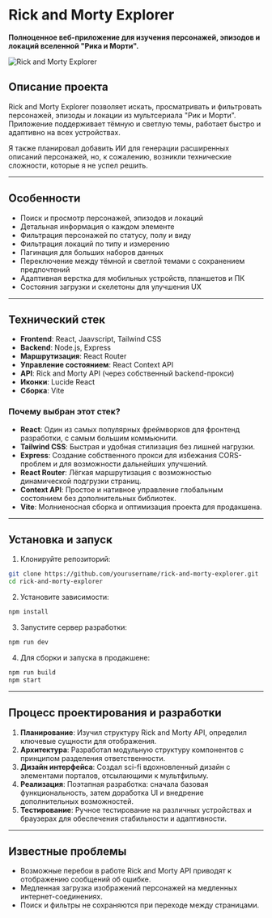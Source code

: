 # Rick and Morty Explorer

**Полноценное веб-приложение для изучения персонажей, эпизодов и локаций вселенной "Рика и Морти".**

![Rick and Morty Explorer](https://yt3.googleusercontent.com/cMxYvYoRuQx8ppkNZsMAkI-aLNFsPrtdwqkuylVnrsUag7Zyhco74kpBmoGOWyriAcfpZltRpw=s900-c-k-c0x00ffffff-no-rj)

## Описание проекта

Rick and Morty Explorer позволяет искать, просматривать и фильтровать персонажей, эпизоды и локации из мультсериала "Рик и Морти". Приложение поддерживает тёмную и светлую темы, работает быстро и адаптивно на всех устройствах.

Я также планировал добавить ИИ для генерации расширенных описаний персонажей, но, к сожалению, возникли технические сложности, которые я не успел решить.

---

## Особенности

- Поиск и просмотр персонажей, эпизодов и локаций
- Детальная информация о каждом элементе
- Фильтрация персонажей по статусу, полу и виду
- Фильтрация локаций по типу и измерению
- Пагинация для больших наборов данных
- Переключение между тёмной и светлой темами с сохранением предпочтений
- Адаптивная верстка для мобильных устройств, планшетов и ПК
- Состояния загрузки и скелетоны для улучшения UX

---

## Технический стек

- **Frontend**: React, Jaavscript, Tailwind CSS
- **Backend**: Node.js, Express
- **Маршрутизация**: React Router
- **Управление состоянием**: React Context API
- **API**: Rick and Morty API (через собственный backend-прокси)
- **Иконки**: Lucide React
- **Сборка**: Vite

### Почему выбран этот стек?

- **React**: Один из самых популярных фреймворков для фронтенд разработки, с самым большим коммьюнити.
- **Tailwind CSS**: Быстрая и удобная стилизация без лишней нагрузки.
- **Express**: Создание собственного прокси для избежания CORS-проблем и для возможности дальнейших улучшений.
- **React Router**: Лёгкая маршрутизация с возможностью динамической подгрузки страниц.
- **Context API**: Простое и нативное управление глобальным состоянием без дополнительных библиотек.
- **Vite**: Молниеносная сборка и оптимизация проекта для продакшена.

---

## Установка и запуск

1. Клонируйте репозиторий:

```bash
git clone https://github.com/yourusername/rick-and-morty-explorer.git
cd rick-and-morty-explorer
```

2. Установите зависимости:

```bash
npm install
```

3. Запустите сервер разработки:

```bash
npm run dev
```

4. Для сборки и запуска в продакшене:

```bash
npm run build
npm start
```

---

## Процесс проектирования и разработки

1. **Планирование**: Изучил структуру Rick and Morty API, определил ключевые сущности для отображения.
2. **Архитектура**: Разработал модульную структуру компонентов с принципом разделения ответственности.
3. **Дизайн интерфейса**: Создал sci-fi вдохновленный дизайн с элементами порталов, отсылающими к мультфильму.
4. **Реализация**: Поэтапная разработка: сначала базовая функциональность, затем доработка UI и внедрение дополнительных возможностей.
5. **Тестирование**: Ручное тестирование на различных устройствах и браузерах для обеспечения стабильности и адаптивности.

---

## Известные проблемы

- Возможные перебои в работе Rick and Morty API приводят к отображению сообщений об ошибке.
- Медленная загрузка изображений персонажей на медленных интернет-соединениях.
- Поиск и фильтры не сохраняются при переходе между страницами.
